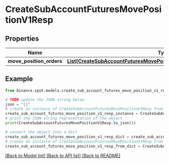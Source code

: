 # CreateSubAccountFuturesMovePositionV1Resp


## Properties

Name | Type | Description | Notes
------------ | ------------- | ------------- | -------------
**move_position_orders** | [**List[CreateSubAccountFuturesMovePositionV1RespMovePositionOrdersInner]**](CreateSubAccountFuturesMovePositionV1RespMovePositionOrdersInner.md) |  | [optional] 

## Example

```python
from binance.spot.models.create_sub_account_futures_move_position_v1_resp import CreateSubAccountFuturesMovePositionV1Resp

# TODO update the JSON string below
json = "{}"
# create an instance of CreateSubAccountFuturesMovePositionV1Resp from a JSON string
create_sub_account_futures_move_position_v1_resp_instance = CreateSubAccountFuturesMovePositionV1Resp.from_json(json)
# print the JSON string representation of the object
print(CreateSubAccountFuturesMovePositionV1Resp.to_json())

# convert the object into a dict
create_sub_account_futures_move_position_v1_resp_dict = create_sub_account_futures_move_position_v1_resp_instance.to_dict()
# create an instance of CreateSubAccountFuturesMovePositionV1Resp from a dict
create_sub_account_futures_move_position_v1_resp_from_dict = CreateSubAccountFuturesMovePositionV1Resp.from_dict(create_sub_account_futures_move_position_v1_resp_dict)
```
[[Back to Model list]](../README.md#documentation-for-models) [[Back to API list]](../README.md#documentation-for-api-endpoints) [[Back to README]](../README.md)


